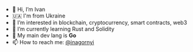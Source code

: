 - 👋 Hi, I’m Ivan
- 🇺🇦 I'm from Ukraine
- 👀 I’m interested in blockchain, cryptocurrency, smart contracts, web3
- 🧠 I’m currently learning Rust and Solidity
- 🦾 My main dev lang is **Go**
- 📫 How to reach me: [@inagornyi](https://twitter.com/inagornyi)
